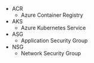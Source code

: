 - ACR
	- Azure Container Registry
- AKS
	- Azure Kubernetes Service
- ASG
	- Application Security Group
- NSG
	- Network Security Group
